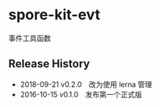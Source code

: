 # spore-kit-evt

事件工具函数

## Release History

* 2018-09-21 v0.2.0 改为使用 lerna 管理
* 2016-10-15 v0.1.0 发布第一个正式版

